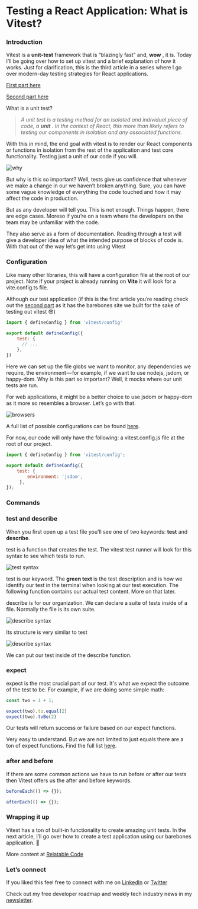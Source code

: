 # Testing a React Application: What is Vitest?

### Introduction

Vitest is a **unit-test** framework that is “blazingly fast” and, **wow** , it is. Today I’ll be going over how to set up vitest and a brief explanation of how it works. Just for clarification, this is the third article in a series where I go over modern-day testing strategies for React applications.

[First part here](https://relatablecode.com/testing-a-react-application-the-modern-approach/)

[Second part here](https://relatablecode.com/testing-a-react-application-the-setup/)

What is a unit test?

> _A unit test is a testing method for an isolated and individual piece of code, a_ **_unit_** _. In the context of React, this more than likely refers to testing our components in isolation and any associated functions._

With this in mind, the end goal with vitest is to render our React components or functions in isolation from the rest of the application and test core functionality. Testing just a unit of our code if you will.

![why](https://cdn.hashnode.com/res/hashnode/image/upload/v1651084793796/zHNCvkjvF.gif)

But why is this so important? Well, tests give us confidence that whenever we make a change in our we haven’t broken anything. Sure, you can have some vague knowledge of everything the code touched and how it may affect the code in production.

But as any developer will tell you. This is not enough. Things happen, there are edge cases. Moreso if you’re on a team where the developers on the team may be unfamiliar with the code.

They also serve as a form of documentation. Reading through a test will give a developer idea of what the intended purpose of blocks of code is. With that out of the way let’s get into using Vitest

### Configuration

Like many other libraries, this will have a configuration file at the root of our project. Note if your project is already running on **Vite** it will look for a vite.config.ts file.

Although our test application (if this is the first article you’re reading check out the [second part](https://relatablecode.com/testing-a-react-application-the-setup/) as it has the barebones site we built for the sake of testing out vitest 😎)

```js
import { defineConfig } from 'vitest/config' 

export default defineConfig({ 
    test: { 
      // ... 
    }, 
})
```

Here we can set up the file globs we want to monitor, any dependencies we require, the environment — for example, if we want to use nodejs, jsdom, or happy-dom. Why is this part so important? Well, it mocks where our unit tests are run.

For web applications, it might be a better choice to use jsdom or happy-dom as it more so resembles a browser. Let’s go with that.

![browsers](https://cdn.hashnode.com/res/hashnode/image/upload/v1651084795792/Ip3ltV8N7.jpeg)

A full list of possible configurations can be found [here](https://vitest.dev/config/).

For now, our code will only have the following: a vitest.config.js file at the root of our project.

```js
import { defineConfig } from 'vitest/config'; 

export default defineConfig({ 
    test: { 
        environment: 'jsdom', 
     }, 
});
```

### Commands

### test and describe

When you first open up a test file you’ll see one of two keywords: **test** and **describe**.

test is a function that creates the test. The vitest test runner will look for this syntax to see which tests to run.

![test syntax](https://cdn.hashnode.com/res/hashnode/image/upload/v1651084799516/8TerPFQGI.png)

test is our keyword. The **green text** is the test description and is how we identify our test in the terminal when looking at our test execution. The following function contains our actual test content. More on that later.

describe is for our organization. We can declare a suite of tests inside of a file. Normally the file is its own suite.

![describe syntax](https://cdn.hashnode.com/res/hashnode/image/upload/v1651084800943/nuuNCxsIk.png)

Its structure is very similar to test

![describe syntax](https://cdn.hashnode.com/res/hashnode/image/upload/v1651084802342/gQAEt8Yym.png)

We can put our test inside of the describe function.

### expect

expect is the most crucial part of our test. It's what we expect the outcome of the test to be. For example, if we are doing some simple math:

```js
const two = 1 + 1; 

expect(two).to.equal(2) 
expect(two).toBe(2)
```

Our tests will return success or failure based on our expect functions.

Very easy to understand. But we are not limited to just equals there are a ton of expect functions. Find the full list [here](https://vitest.dev/api/#expect).

### after and before

If there are some common actions we have to run before or after our tests then Vitest offers us the after and before keywords.

```js
beforeEach(() => {}); 

afterEach(() => {});
```

### Wrapping it up

Vitest has a ton of built-in functionality to create amazing unit tests. In the next article, I’ll go over how to create a test application using our barebones application. 🚀

More content at [Relatable Code](https://relatablecode.com)

### Let’s connect

If you liked this feel free to connect with me on [LinkedIn](https://www.linkedin.com/in/relatablecode) or [Twitter](https://twitter.com/relatablecoder)

Check out my free developer roadmap and weekly tech industry news in my [newsletter](https://relatablecode.substack.com/).